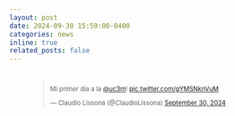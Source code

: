 ```yaml
---
layout: post
date: 2024-09-30 15:59:00-0400
categories: news
inline: true
related_posts: false
---
```


<div class="mt-2" style="display: flex; justify-content: center;">
  <blockquote class="twitter-tweet" style="transform: scale(0.8); transform-origin: top left;">
    <p lang="es" dir="ltr">Mi primer día a la <a href="https://twitter.com/uc3m?ref_src=twsrc%5Etfw">@uc3m</a>! 
    <a href="https://t.co/gYMSNknVuM">pic.twitter.com/gYMSNknVuM</a></p>&mdash; Claudio Lissona (@ClaudioLissona) 
    <a href="https://twitter.com/ClaudioLissona/status/1840746396925763627?ref_src=twsrc%5Etfw">September 30, 2024</a>
  </blockquote> 
  <script async src="https://platform.twitter.com/widgets.js" charset="utf-8"></script>
</div>

